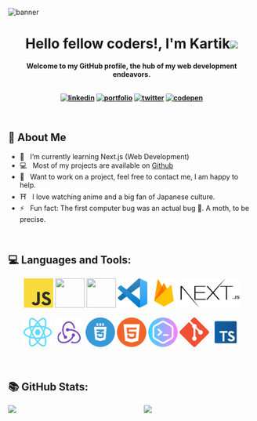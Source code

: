 ![banner](https://github.com/kartikth40/kartikth40/assets/53307443/eff6345f-effb-4aa0-ac2e-6aec351429d0)
<!-- <img src="https://media.giphy.com/media/hvRJCLFzcasrR4ia7z/giphy.gif" width="28"> -->
<h1 align="center">Hello fellow coders!, I'm Kartik<img src="https://media.giphy.com/media/J60klcdfVdpryi1u78/giphy.gif" width="48"></h4></h1>

<h4 align="center">Welcome to my GitHub profile, the hub of my web development endeavors. 
<br/>
<br/>
<div align="center">


[<img alt="linkedin" src="https://img.shields.io/badge/linkedin-%230077B5.svg?&style=for-the-badge&logo=linkedin&logoColor=white">](https://www.linkedin.com/in/kartikth40/)
[<img alt="portfolio" src="https://img.shields.io/badge/Portfolio-%23000000.svg?&style=for-the-badge">](https://kartik-thakur.tech/)
[<img alt="twitter" src="https://img.shields.io/badge/Twitter-1DA1F2?style=for-the-badge&logo=twitter&logoColor=white"/>](https://twitter.com/Kartikth40)
[<img alt="codepen" src="https://img.shields.io/badge/Codepen-000000?style=for-the-badge&logo=codepen&logoColor=white"/>](https://codepen.io/kartikth40)
  
</div> 
<br/>

## 🧐 About Me
- 🌱 &nbsp;  I’m currently learning Next.js (Web Development) 
- 💻 &nbsp;  Most of my projects are available on [Github](https://github.com/kartikth40?tab=repositories) 
- 💬 &nbsp;  Want to work on a project, feel free to contact me, I am happy to help.
- ⛩️ &nbsp;  I love watching anime and a big fan of Japanese culture.
- ⚡ &nbsp;  Fun fact: The first computer bug was an actual bug 🐛. A moth, to be precise.
<br/>



## 💻 Languages and Tools:

<div align="center">

<img src="https://github.com/kartikth40/kartikth40/blob/main/logo/JS.png?raw=true" height="60" width="60">
<img src="https://cdn.iconscout.com/icon/free/png-512/node-js-1174925.png" height="60" width="60">
<img src="https://img.icons8.com/color/452/mongodb.png" height="60" width="60">
<img src="https://github.com/kartikth40/kartikth40/blob/main/logo/vs.png?raw=true" height="60" width="60">
<img src="https://github.com/kartikth40/kartikth40/blob/main/logo/firebase.png?raw=true" height="60" width="60">
<img src="https://github.com/kartikth40/kartikth40/blob/main/logo/next-js.png?raw=true" height="60" width="120">

<br />
<br />

<img src="https://github.com/kartikth40/kartikth40/blob/main/logo/react.png?raw=true" height="60" width="60">
<img src="https://github.com/kartikth40/kartikth40/blob/main/logo/redux.png?raw=true" height="60" width="60">
<img src="https://github.com/kartikth40/kartikth40/blob/main/logo/css.png?raw=true" height="60" width="60">
<img src="https://github.com/kartikth40/kartikth40/blob/main/logo/html.png?raw=true" height="60" width="60">
<img src="https://github.com/kartikth40/kartikth40/blob/main/logo/terminal.png?raw=true" height="60" width="60">
<img src="https://github.com/kartikth40/kartikth40/blob/main/logo/git.png?raw=true" height="60" width="60">
<img src="https://github.com/kartikth40/kartikth40/blob/main/logo/typescript.png?raw=true" height="60" width="60">


</div>
<br />
<br />

## 📚 GitHub Stats:


<img  src="https://github-readme-stats-sigma-five.vercel.app/api?username=kartikth40&show_icons=true&hide_border=true&theme=tokyonight" width="45%" align="right" >

<img  src="https://github-readme-streak-stats.herokuapp.com/?user=kartikth40&hide_border=true&theme=tokyonight" width="45%" >
<br />

<!-- <img src="https://activity-graph.herokuapp.com/graph?username=kartikth40&bg_color=1F222E&color=F8D866&line=F85D7F&point=FFFFFF&hide_border=false" /> -->


